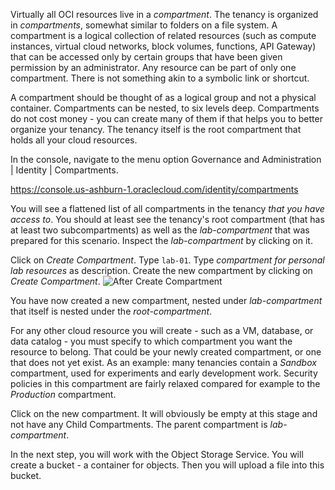Virtually all OCI resources live in a *compartment*. The tenancy is organized in *compartments*, somewhat similar to folders on a file system. A compartment is a logical collection of related resources (such as compute instances, virtual cloud networks, block volumes, functions, API Gateway) that can be accessed only by certain groups that have been given permission by an administrator. Any resource can be part of only one compartment. There is not something akin to a symbolic link or shortcut.  

A compartment should be thought of as a logical group and not a physical container. Compartments can be nested, to six levels deep. Compartments do not cost money - you can create many of them if that helps you to better organize your tenancy. The tenancy itself is the root compartment that holds all your cloud resources. 

In the console, navigate to the menu option Governance and Administration | Identity | Compartments.

https://console.us-ashburn-1.oraclecloud.com/identity/compartments  

You will see a flattened list of all compartments in the tenancy *that you have access to*. You should at least see the tenancy's root compartment (that has at least two subcompartments) as well as the *lab-compartment* that was prepared for this scenario. Inspect the *lab-compartment* by clicking on it.

Click on *Create Compartment*. Type `lab-01`. Type *compartment for personal lab resources* as description. Create the new compartment by clicking on *Create Compartment*.
![After Create Compartment](/RedExpertAlliance/courses/oci-course/introduction-to-oci/assets/oci-intro-after-create-compartment.png)

You have now created a new compartment, nested under *lab-compartment* that itself is nested under the *root-compartment*. 

For any other cloud resource you will create - such as a VM, database, or data catalog - you must specify to which compartment you want the resource to belong. That could be your newly created compartment, or one that does not yet exist. As an example: many tenancies contain a *Sandbox*  compartment, used for experiments and early development work. Security policies in this compartment are fairly relaxed compared for example to the *Production* compartment.

Click on the new compartment. It will obviously be empty at this stage and not have any Child Compartments. The parent compartment is *lab-compartment*.  

In the next step, you will work with the Object Storage Service. You will create a bucket - a container for objects. Then you will upload a file into this bucket.
